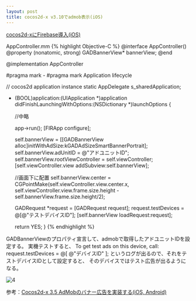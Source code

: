 ```yaml
---
layout: post
title: cocos2d-x v3.10でadmob表示(iOS)
---
```


[cocos2d-xにFirebase導入(iOS)]({{site.baseurl}}/cocos2dxadmobiOS/)

AppController.mm
{% highlight Objective-C %}
@interface AppController()
@property (nonatomic, strong) GADBannerView* bannerView;
@end

@implementation AppController

#pragma mark -
#pragma mark Application lifecycle

// cocos2d application instance
static AppDelegate s_sharedApplication;

- (BOOL)application:(UIApplication *)application didFinishLaunchingWithOptions:(NSDictionary *)launchOptions {    

    //中略

    app->run();
    [FIRApp configure];
    
    self.bannerView = [[GADBannerView alloc]initWithAdSize:kGADAdSizeSmartBannerPortrait];
    self.bannerView.adUnitID = @"アドユニットID";
    self.bannerView.rootViewController = self.viewController;
    [self.viewController.view addSubview:self.bannerView];
    
    //画面下に配置
    self.bannerView.center = CGPointMake(self.viewController.view.center.x,
                                         self.viewController.view.frame.size.height - self.bannerView.frame.size.height/2);
        
    GADRequest *request = [GADRequest request];
    request.testDevices = @[@"テストデバイスID"];
    [self.bannerView loadRequest:request];
    
    return YES;
}
{% endhighlight %}

GADBannerViewのプロパティ宣言して、admobで取得したアドユニットIDを設定する。
実機テストすると、
<Google> To get test ads on this device, call: request.testDevices = @[ @"デバイスID" ];
というログが出るので、それをテストデバイスIDとして設定すると、
そのデバイスではテスト広告が出るようになる。

![4]({{site.baseurl}}/images/2016-07-08_4.png)

参考：[Cocos2d-x 3.5 AdMobのバナー広告を実装する(iOS, Android)](http://studio.cretia.net/blog/344)

